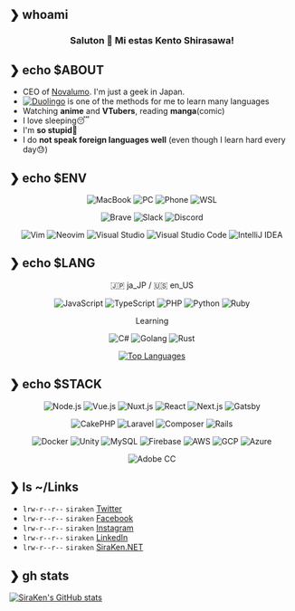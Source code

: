 ## ❯ whoami

<div align="center">

<h3>Saluton 👋 Mi estas Kento Shirasawa!</h3>

</div>

## ❯ echo $ABOUT

- CEO of [Novalumo](https://www.novalumo.llc/). I'm just a geek in Japan.
- [![Duolingo](https://img.shields.io/badge/Duolingo-58CC02?style=flat-square&logo=duolingo&logoColor=white)](https://www.duolingo.com/) is one of the methods for me to learn many languages
- Watching **anime** and **VTubers**, reading **manga**(comic)
- I love sleeping😴
- I'm **so stupid**🤯
- I do **not speak foreign languages well** (even though I learn hard every day😓)

## ❯ echo $ENV

<div align="center">

![MacBook](https://img.shields.io/badge/MacBook%20Pro-macOS%20Ventura-white?style=flat-square&color=e47200&logo=apple)
![PC](https://img.shields.io/badge/PC-Windows%2011-informational?style=flat-square&logo=windows)
![Phone](https://img.shields.io/badge/Phone-iPhone%2014%20Pro-white?style=flat-square&color=9370db&logo=apple)
![WSL](https://img.shields.io/badge/WSL-Ubuntu%2022.04-orange?style=flat-square&logo=ubuntu)

![Brave](https://img.shields.io/badge/Brave-FB542B?style=flat-square&logo=brave&logoColor=white)
![Slack](https://img.shields.io/badge/Slack-4A154B?style=flat-square&logo=slack&logoColor=white)
![Discord](https://img.shields.io/badge/Discord-5865F2?style=flat-square&logo=discord&logoColor=white)

![Vim](https://img.shields.io/badge/Vim-019733?style=flat-square&logo=vim&logoColor=white)
![Neovim](https://img.shields.io/badge/Neovim-57A143?style=flat-square&logo=neovim&logoColor=white)
![Visual Studio](https://img.shields.io/badge/Visual%20Studio-5c2D91?style=flat-square&logo=visualstudio&logoColor=white)
![Visual Studio Code](https://img.shields.io/badge/Visual%20Studio%20Code-007ACC?style=flat-square&logo=visualstudiocode&logoColor=white)
![IntelliJ IDEA](https://img.shields.io/badge/IntelliJ%20IDEA-000000?style=flat-square&logo=intellijidea&logoColor=white)

</div>

## ❯ echo $LANG

<div align="center">

🇯🇵 ja_JP / 🇺🇸 en_US 

![JavaScript](https://img.shields.io/badge/JavaScript-F7DF1E?style=flat-square&logo=javascript&logoColor=white)
![TypeScript](https://img.shields.io/badge/TypeScript-3178C6?style=flat-square&logo=javascript&logoColor=white)
![PHP](https://img.shields.io/badge/PHP-777BB4?style=flat-square&logo=php&logoColor=white)
![Python](https://img.shields.io/badge/Python-3776AB?style=flat-square&logo=python&logoColor=white)
![Ruby](https://img.shields.io/badge/Ruby-CC342D?style=flat-square&logo=Ruby&logoColor=white)

Learning

![C#](https://img.shields.io/badge/C%23-239120?style=flat-square&logo=c-sharp&logoColor=white)
![Golang](https://img.shields.io/badge/Golang-00ADD8?style=flat-square&logo=go&logoColor=white)
![Rust](https://img.shields.io/badge/Rust-C36241?style=flat-square&logo=rust&logoColor=white)

<!-- [![Top Languages](https://github-readme-stats.vercel.app/api/top-langs/?username=SiraKen&langs_count=10&layout=compact&hide=html,javascript,css,scss,shaderlab,hlsl,jupyter%20notebook)](https://github.com/anuraghazra/github-readme-stats) -->
[![Top Languages](https://github-readme-stats.vercel.app/api/top-langs/?username=SiraKen&langs_count=10&theme=tokyonight&layout=compact&hide=html,javascript,css,scss,shaderlab,hlsl,jupyter%20notebook)](https://github.com/anuraghazra/github-readme-stats)
</div>

## ❯ echo $STACK

<div align="center">

![Node.js](https://img.shields.io/badge/Node.js-339933?style=flat-square&logo=node.js&logoColor=white)
![Vue.js](https://img.shields.io/badge/Vue.js-4FC08D?style=flat-square&logo=vue.js&logoColor=white)
![Nuxt.js](https://img.shields.io/badge/Nuxt.js-00DC82?style=flat-square&logo=nuxt.js&logoColor=white)
![React](https://img.shields.io/badge/React-61DAFB?style=flat-square&logo=react&logoColor=white)
![Next.js](https://img.shields.io/badge/Next.js-000000?style=flat-square&logo=next.js&logoColor=white)
![Gatsby](https://img.shields.io/badge/Gatsby-663399?style=flat-square&logo=gatsby&logoColor=white)

![CakePHP](https://img.shields.io/badge/CakePHP-D33C43?style=flat-square&logo=cakephp&logoColor=white)
![Laravel](https://img.shields.io/badge/Laravel-FF2D20?style=flat-square&logo=laravel&logoColor=white)
![Composer](https://img.shields.io/badge/Composer-885630?style=flat-square&logo=composer&logoColor=white)
![Rails](https://img.shields.io/badge/Rails-CC0000?style=flat-square&logo=rubyonrails&logoColor=white)

![Docker](https://img.shields.io/badge/Docker-2496ED?style=flat-square&logo=docker&logoColor=white)
![Unity](https://img.shields.io/badge/Unity-333333?style=flat-square&logo=unity)
![MySQL](https://img.shields.io/badge/MySQL-4479A1?style=flat-square&logo=mysql&logoColor=white)
![Firebase](https://img.shields.io/badge/Firebase-FFCA28?style=flat-square&logo=firebase&logoColor=white)
![AWS](https://img.shields.io/badge/AWS-232F3E?style=flat-square&logo=amazonaws&logoColor=white)
![GCP](https://img.shields.io/badge/GCP-4285F4?style=flat-square&logo=googlecloud&logoColor=white)
![Azure](https://img.shields.io/badge/Azure-0078D7?style=flat-square&logo=microsoftazure&logoColor=white)

![Adobe CC](https://img.shields.io/badge/Adobe%20Creative%20Cloud-DA1F26?style=flat-square&logo=adobecreativecloud)

</div>

## ❯ ls ~/Links

- `lrw-r--r--` `siraken` [Twitter](https://twitter.com/shirasawa_kento)
- `lrw-r--r--` `siraken` [Facebook](https://www.facebook.com/shirasawa.kento/)
- `lrw-r--r--` `siraken` [Instagram](https://www.instagram.com/shirasawa_kento/)
- `lrw-r--r--` `siraken` [LinkedIn](https://www.linkedin.com/in/siraken/)
- `lrw-r--r--` `siraken` [SiraKen.NET](https://www.siraken.net/)

## ❯ gh stats

<!-- [![SiraKen's GitHub stats](https://github-readme-stats.vercel.app/api?username=SiraKen&show_icons=true&count_private=true)](https://github.com/anuraghazra/github-readme-stats) -->
[![SiraKen's GitHub stats](https://github-readme-stats.vercel.app/api?username=SiraKen&show_icons=true&count_private=true&theme=tokyonight)](https://github.com/anuraghazra/github-readme-stats)
